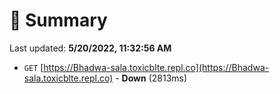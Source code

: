 # 📖 Summary
Last updated: **5/20/2022, 11:32:56 AM**

- `GET` [https://Bhadwa-sala.toxicblte.repl.co](https://Bhadwa-sala.toxicblte.repl.co) - **Down** (2813ms)

